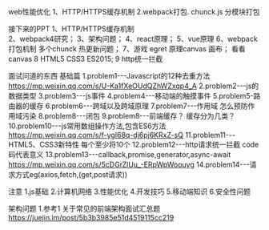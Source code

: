 
web性能优化
1、HTTP/HTTPS缓存机制
2.webpack打包. chunck.js   分模块打包




接下来的PPT
1、HTTP/HTTPS缓存机制  
2、webpack4研究；
3、架构问题；
4、react原理；
5、vue原理
6、webpack打包机制 多个chunck 热更新问题；
7、游戏 egret  原理canvas 画布；  看看canvas
8 HTML5 CSS3  ES2015;
9 http统一拦截


面试问道的东西
基础篇
1.problem1---Javascript的12种去重方法  https://mp.weixin.qq.com/s/U-Ka1fXeOUdQZhWZxqp4_A
2.problem2---js的数据类型
3.problem3---js事件
4.problem4---移动端的触摸事件
5.problem5-路由器的缓存
6.problem6---跨域以及跨域原理
7.problem7---作用域  怎么预防作用域污染
8.problem8---闭包 
9.problem8---前端缓存？ 缓存分为几类？
10.problem10---js常用数组操作方法,包含ES6方法  https://mp.weixin.qq.com/s/f-ygI68q-dj6pj6KRxZ-sQ
11.problem11---HTML5、CSS3新特性  每个至少将10个
12.problem12---http请求统一拦截  code码代表意义
13.problem13---callback,promise,generator,async-await https://mp.weixin.qq.com/s/5cDGrZlUu_-ERpWpWoouyg
14.problem14---请求方式eg(axios,fetch,(get,post请求))


注意
1.js基础
2.计算机网络
3.性能优化
4.开发技巧
5.移动端知识
6.安全性问题



架构问题
1.参考1 关于常见的前端架构面试汇总题 https://juejin.im/post/5b3b3985e51d4519115cc219